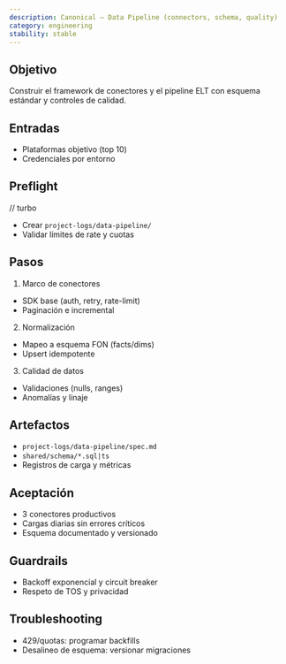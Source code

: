```yaml
---
description: Canonical — Data Pipeline (connectors, schema, quality)
category: engineering
stability: stable
---
```


## Objetivo
Construir el framework de conectores y el pipeline ELT con esquema estándar y controles de calidad.

## Entradas
- Plataformas objetivo (top 10)
- Credenciales por entorno

## Preflight
// turbo
- Crear `project-logs/data-pipeline/`
- Validar límites de rate y cuotas

## Pasos
1) Marco de conectores
- SDK base (auth, retry, rate-limit)
- Paginación e incremental

2) Normalización
- Mapeo a esquema FON (facts/dims)
- Upsert idempotente

3) Calidad de datos
- Validaciones (nulls, ranges)
- Anomalías y linaje

## Artefactos
- `project-logs/data-pipeline/spec.md`
- `shared/schema/*.sql|ts`
- Registros de carga y métricas

## Aceptación
- 3 conectores productivos
- Cargas diarias sin errores críticos
- Esquema documentado y versionado

## Guardrails
- Backoff exponencial y circuit breaker
- Respeto de TOS y privacidad

## Troubleshooting
- 429/quotas: programar backfills
- Desalineo de esquema: versionar migraciones
